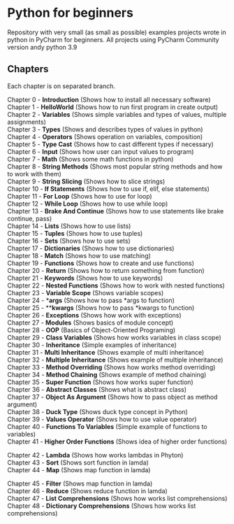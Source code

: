 # Python for beginners
Repository with very small (as small as possible) examples projects wrote in python in PyCharm for beginners.
All projects using PyCharm Community version andy python 3.9

## Chapters
Each chapter is on separated branch.

Chapter 0 - **Introduction** (Shows how to install all necessary software)  
Chapter 1 - **HelloWorld** (Shows how to run first program in create output)  
Chapter 2 - **Variables** (Shows simple variables and types of values, multiple assignments)  
Chapter 3 - **Types** (Shows and describes types of values in python)  
Chapter 4 - **Operators** (Shows operation on variables, composition)  
Chapter 5 - **Type Cast** (Shows how to cast different types if necessary)  
Chapter 6 - **Input** (Shows how user can input values to program)  
Chapter 7 - **Math** (Shows some math functions in python)  
Chapter 8 - **String Methods** (Shows most popular string methods and how to work with them)  
Chapter 9 - **String Slicing** (Shows how to slice strings)  
Chapter 10 - **If Statements** (Shows how to use if, elif, else statements)  
Chapter 11 - **For Loop** (Shows how to use for loop)  
Chapter 12 - **While Loop** (Shows how to use while loop)  
Chapter 13 - **Brake And Continue** (Shows how to use statements like brake continue, pass)  
Chapter 14 - **Lists** (Shows how to use lists)  
Chapter 15 - **Tuples** (Shows how to use tuples)  
Chapter 16 - **Sets** (Shows how to use sets)  
Chapter 17 - **Dictionaries** (Shows how to use dictionaries)  
Chapter 18 - **Match** (Shows how to use matching)  
Chapter 19 - **Functions** (Shows how to create and use functions)  
Chapter 20 - **Return** (Shows how to return something from function)  
Chapter 21 - **Keywords** (Shows how to use keywords)  
Chapter 22 - **Nested Functions** (Shows how to work with nested functions)  
Chapter 23 - **Variable Scope** (Shows variable scopes)  
Chapter 24 - ***args** (Shows how to pass *args to function)  
Chapter 25 - ****kwargs** (Shows how to pass *kwargs to function)  
Chapter 26 - **Exceptions** (Shows how work with exceptions)  
Chapter 27 - **Modules** (Shows basics of module concept)  
Chapter 28 - **OOP** (Basics of Object-Oriented Programing)  
Chapter 29 - **Class Variables** (Shows how works variables in class scope)  
Chapter 30 - **Inheritance** (Simple examples of inheritance)  
Chapter 31 - **Multi Inheritance** (Shows example of multi inheritance)  
Chapter 32 - **Multiple Inheritance** (Shows example of multiple inheritance)  
Chapter 33 - **Method Overriding** (Shows how works method overriding)  
Chapter 34 - **Method Chaining** (Shows example of method chaining)  
Chapter 35 - **Super Function** (Shows how works super function)  
Chapter 36 - **Abstract Classes** (Shows what is abstract class)  
Chapter 37 - **Object As Argument** (Shows how to pass object as method argument)  
Chapter 38 - **Duck Type** (Shows duck type concept in Python)  
Chapter 39 - **Values Operator** (Shows how  to use value operator)  
Chapter 40 - **Functions To Variables** (Simple example of functions to variables)  
Chapter 41 - **Higher Order Functions** (Shows idea of higher order functions)  

Chapter 42 - **Lambda** (Shows how works lambdas in Phyton)  
Chapter 43 - **Sort** (Shows sort function in lamda)  
Chapter 44 - **Map** (Shows map function in lamda)  

Chapter 45 - **Filter** (Shows map function in lamda)  
Chapter 46 - **Reduce** (Shows reduce function in lamda)  
Chapter 47 - **List Comprehensions** (Shows how works list comprehensions)  
Chapter 48 - **Dictionary Comprehensions** (Shows how works list comprehensions)  
